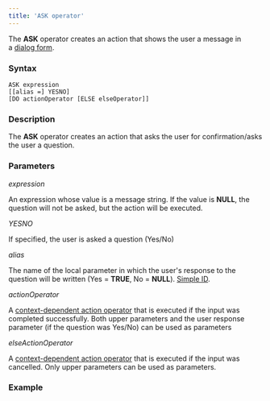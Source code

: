 ```yaml
---
title: 'ASK operator'
---
```


The **ASK** operator creates an action that shows the user a message in a [dialog form](Show_message_MESSAGE_ASK.md#Showmessage(MESSAGE,ASK)-dialog).

### Syntax

    ASK expression 
    [[alias =] YESNO]
    [DO actionOperator [ELSE elseOperator]]

### Description

The **ASK** operator creates an action that asks the user for confirmation/asks the user a question.

### Parameters

*expression*

An expression whose value is a message string. If the value is **NULL**, the question will not be asked, but the action will be executed.

*YESNO*

If specified, the user is asked a question (Yes/No)

*alias*

The name of the local parameter in which the user's response to the question will be written (Yes = **TRUE**, No = **NULL**). [Simple ID](IDs.md#IDs-id).

*actionOperator*

A [context-dependent action operator](Action_operator.md#Actionoperator-contextdependent) that is executed if the input was completed successfully. Both upper parameters and the user response parameter (if the question was Yes/No) can be used as parameters

*elseActionOperator*

A [context-dependent action operator](Action_operator.md#Actionoperator-contextdependent) that is executed if the input was cancelled. Only upper parameters can be used as parameters.

### Example



  
